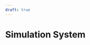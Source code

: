 ```yaml
---
draft: true
---
```


# Simulation System
<!--
TODO:
- [ ] Non-visual Event : Presentation system
      Anything that doesn't need to be done before the engine presents the frame on the screen

Render
-->
